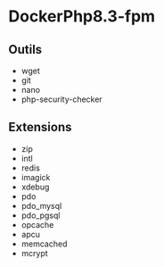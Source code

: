 # DockerPhp8.3-fpm


## Outils

- wget
- git
- nano
- php-security-checker

## Extensions

- zip
- intl
- redis
- imagick
- xdebug
- pdo
- pdo_mysql
- pdo_pgsql
- opcache
- apcu
- memcached
- mcrypt